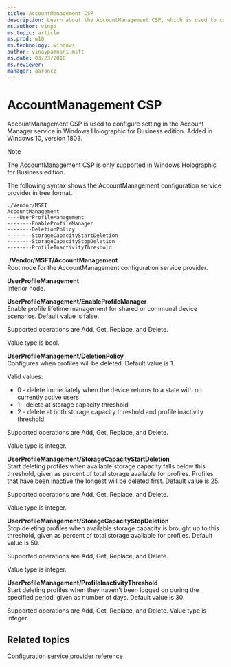 ```yaml
---
title: AccountManagement CSP
description: Learn about the AccountManagement CSP, which is used to configure settings in the Account Manager service.
ms.author: vinpa
ms.topic: article
ms.prod: w10
ms.technology: windows
author: vinaypamnani-msft
ms.date: 03/23/2018
ms.reviewer: 
manager: aaroncz
---
```


# AccountManagement CSP 

AccountManagement CSP is used to configure setting in the Account Manager service in Windows Holographic for Business edition. Added in Windows 10, version 1803.

> [!NOTE]
> The AccountManagement CSP is only supported in Windows Holographic for Business edition.

The following syntax shows the AccountManagement configuration service provider in tree format.

```console
./Vendor/MSFT
AccountManagement
----UserProfileManagement
--------EnableProfileManager
--------DeletionPolicy
--------StorageCapacityStartDeletion
--------StorageCapacityStopDeletion
--------ProfileInactivityThreshold
```

<a href="" id="accountmanagement"></a>**./Vendor/MSFT/AccountManagement**  
Root node for the AccountManagement configuration service provider.

<a href="" id="accountmanagement-userprofilemanagemen-enableprofilemanager"></a>**UserProfileManagement**  
Interior node. 

<a href="" id="accountmanagement-userprofilemanagement-deletionpolicy"></a>**UserProfileManagement/EnableProfileManager**  
Enable profile lifetime management for shared or communal device scenarios. Default value is false.

Supported operations are Add, Get, Replace, and Delete.

Value type is bool.

<a href="" id="accountmanagement-userprofilemanagement-storagecapacitystartdeletion"></a>**UserProfileManagement/DeletionPolicy**  
Configures when profiles will be deleted. Default value is 1.

Valid values:  

-  0 - delete immediately when the device returns to a state with no currently active users
-  1 - delete at storage capacity threshold
-  2 - delete at both storage capacity threshold and profile inactivity threshold

Supported operations are Add, Get, Replace, and Delete.

Value type is integer.

<a href="" id="accountmanagement-userprofilemanagement-storagecapacitystopdeletion"></a>**UserProfileManagement/StorageCapacityStartDeletion**  
Start deleting profiles when available storage capacity falls below this threshold, given as percent of total storage available for profiles. Profiles that have been inactive the longest will be deleted first. Default value is 25.

Supported operations are Add, Get, Replace, and Delete. 

Value type is integer.

<a href="" id="accountmanagement-userprofilemanagement-storagecapacitystopdeletion"></a>**UserProfileManagement/StorageCapacityStopDeletion**  
Stop deleting profiles when available storage capacity is brought up to this threshold, given as percent of total storage available for profiles. Default value is 50.

Supported operations are Add, Get, Replace, and Delete.

Value type is integer.

<a href="" id="accountmanagement-userprofilemanagement-profileinactivitythreshold"></a>**UserProfileManagement/ProfileInactivityThreshold**  
Start deleting profiles when they haven't been logged on during the specified period, given as number of days. Default value is 30.

Supported operations are Add, Get, Replace, and Delete. Value type is integer.

## Related topics

[Configuration service provider reference](configuration-service-provider-reference.md)
